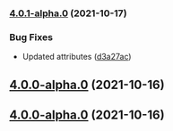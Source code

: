 ### [4.0.1-alpha.0](https://github.com/godot-escoria/escoria-core/compare/v0.0.0...v4.0.1-alpha.0) (2021-10-17)


### Bug Fixes

* Updated attributes ([d3a27ac](https://github.com/godot-escoria/escoria-core/commit/d3a27ac770151cee6281e6569e98ad17fdb6af96))



## [4.0.0-alpha.0](https://github.com/godot-escoria/escoria-core/compare/v0.0.0...v4.0.0-alpha.0) (2021-10-16)



## [4.0.0-alpha.0](https://github.com/godot-escoria/escoria-core/compare/v0.0.0...v4.0.0-alpha.0) (2021-10-16)
